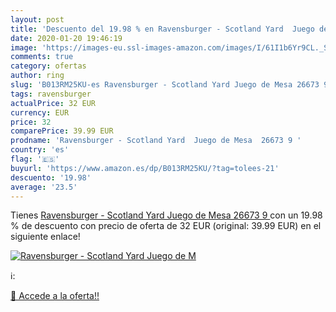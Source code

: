 ```yaml
---
layout: post
title: 'Descuento del 19.98 % en Ravensburger - Scotland Yard  Juego de M'
date: 2020-01-20 19:46:19
image: 'https://images-eu.ssl-images-amazon.com/images/I/61I1b6Yr9CL._SL200_.jpg'
comments: true
category: ofertas
author: ring
slug: 'B013RM25KU-es Ravensburger - Scotland Yard Juego de Mesa 26673 9'
tags: ravensburger
actualPrice: 32 EUR
currency: EUR
price: 32
comparePrice: 39.99 EUR
prodname: 'Ravensburger - Scotland Yard  Juego de Mesa  26673 9 '
country: 'es'
flag: '🇪🇸'
buyurl: 'https://www.amazon.es/dp/B013RM25KU/?tag=tolees-21'
descuento: '19.98'
average: '23.5'
---
```


Tienes [Ravensburger - Scotland Yard  Juego de Mesa  26673 9 ](https://www.amazon.es/dp/B013RM25KU/?tag=tolees-21) con un 19.98 % de descuento con precio de oferta de 32 EUR (original: 39.99 EUR) en el siguiente enlace!

[![Ravensburger - Scotland Yard  Juego de M](https://images-eu.ssl-images-amazon.com/images/I/61I1b6Yr9CL._SL200_.jpg)](https://www.amazon.es/dp/B013RM25KU/?tag=tolees-21)

ℹ️:


[🛒 Accede a la oferta!!](https://www.amazon.es/dp/B013RM25KU/?tag=tolees-21)

